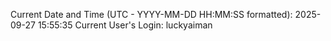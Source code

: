 Current Date and Time (UTC - YYYY-MM-DD HH:MM:SS formatted): 2025-09-27 15:55:35
Current User's Login: luckyaiman
